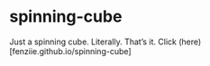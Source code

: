# spinning-cube
Just a spinning cube. Literally. That’s it.
Click (here)[fenziie.github.io/spinning-cube]
